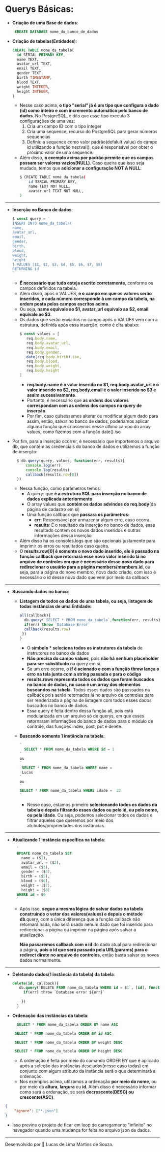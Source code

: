
  # Querys Básicas:

- **Criação de uma Base de dados**:
    ```sql
     CREATE DATABASE nome_do_banco_de_dados
    ```
- **Criação de tabelas(Entidades)**:
    ```sql
   CREATE TABLE nome_da_tabela(
      id SERIAL PRIMARY KEY,
      name TEXT,
      avatar_url TEXT,
      email TEXT,
      gender TEXT,
      birth TIMESTAMP,
      blood TEXT,
      weight INTEGER,
      height INTEGER,
  )
    ```
  * Nesse caso acima, **o tipo "serial" já é um tipo que configura o dado (id) como inteiro e com incremento automático pelo banco de dados**. No PostgreSQL, é dito que esse tipo executa 3 configurações de uma vez:
    1. Cria um campo ID com o tipo integer
    2. Cria uma sequence, recurso do PostgreSQL para gerar números sequencias
    3. Definiu a sequence como valor padrão(defalult value) do campo id utilizando a função nextval(), que é responsável por obter o próximo valor de uma sequence. 
  * Além disso, **o exemplo acima por padrão permite que os campos possam ser valores vazios(NULL)**. Caso queira que isso seja mudado, temos que **adicionar a configuração NOT A NULL**:
    ```bash
    $ CREATE TABLE nome_da_tabela(
        id SERIAL PRIMARY KEY,
        name TEXT NOT NULL,
        avatar_url TEXT NOT NULL,
    )
    ```
___
- **Inserção no Banco de dados**:
    ```js
  $ const query = `
  INSERT INTO nome_da_tabela(
    name,
    avatar_url,
    email,
    gender,
    birth,
    blood,
    weight,
    height
  ) VALUES ($1, $2, $3, $4, $5, $6, $7, $8)
  RETURNING id
  `
    ```
  * **É necessário que tudo esteja escrito corretamente**, conforme os campos definidos na tabela.
  * Além disso, após o VALUES, **é o campo em que os valores serão inseridos, e cada número corresponde à um campo da tabela, na ordem posta pelos campos escritos acima**.
  * Ou seja, **name equivale ao $1, avatar_url equivalo ao $2, email equivale ao $3**.
  * Os dados que serão enviados no campo após o VALUES vem com a estrutura, definida após essa inserção, como é dita abaixo:
     ```js
    $ const values = [
        req.body.name,
        req.body.avatar_url,
        req.body.email,
        req.body.gender,
        date(req.body.birth).iso,
        req.body.blood,
        req.body.weight,
        req.body.height
    ]
     ```
    * **req.body.name é o valor inserido no $1, req.body.avatar_url é o valor inserido no $2, req.body.email é o valor inserido no $3 e assim sucessivamente**.   
    * Portanto, é necessário que **as ordens dos valores correspondam com as ordens dos campos na query de inserção**.
    * Por fim, caso quisessemos alterar ou modificar algum dado para assim, então, salvar no banco de dados, poderiamos aplicar alguma função que criassemos nesse útlimo campo do array values, como fizemos com a função date().iso
- Por fim, para a inserção ocorrer, é necessário que importemos o arquivo db, que contém as credenciais do banco de dados e utilizemos a função de inserção:
   
   
    ```js
      $ db.query(query, values, function(err, results){
          console.log(err)
          console.log(results)
          callback(results.row[0])
      }) 
    ```
 
  * Nessa função, como parâmetros temos:
    * A query: que **é a estrutura SQL para inserção no banco de dados explicada anteriormente**
    * O array values que **contém os dados advindos do req.body**(da página de cadastro em si)
    * Uma função callback que **passara os parâmetros:**
      *  **err**: Responsável por armazenar algum erro, caso ocorra. 
      * **results**: É o resultado da inserção no banco de dados, esse resultado contém os novos dados inseridos e outras informações dessa inserção
  * Além disso há os consoles.logs que são opcionais justamente para imprimir os erros ou resultados caso queira.
  * O **results.row[0] é somente o novo dado inserido, ele é passado na função callback que retornará esse novo valor inserido lá no arquivo de controles em que é necessário desse novo dado para redirecionar o usuário para a página members/members.id**, ou seja, para a página do novo membro, novo dado criado, com isso é necessário o id desse novo dado que vem por meio da callback
___
- **Buscando dados no banco**:
  
  * **Listagem de todos os dados de uma tabela, ou seja, listagem de todas instâncias de uma Entidade:**   
    ```js
    all(callback){
      db.query(`SELECT * FROM nome_da_tabela`,function(err, results){
      if(err) throw `Database Error`
      callback(results.row)
     })
    }
    ```
    * O **símbolo * seleciona todos os instrutores da tabela** de instrutores no banco de dados
    * **Não precisa do campo values**, pois **não há nenhum placeholder para ser substituído** na query em si.
    * Se um erro ocorre, o **if é acionado e com a função throw lança o erro na tela junto com a string passada e para o código**
    * **results.rows representa todos os dados que foram buscados no banco de dados, no caso é um array dos elementos buscandos na tabela**. Todos esses dados são passsados na callback pois serão retornados lá no arquivo de controles para ser renderizada a página de listagem com todos esses dados buscados no banco de dados.
    * Essa query é feita dentro dessa função all, pois está modularizada em um arquivo só de querys, em que esses retornaram informações do banco de dados para o módulo de controle, das funções index, post, put e delete.
  * **Buscando somente 1 instância na tabela**:
    ```sql
    `
      SELECT * FROM nome_da_tabela WHERE id = 1
    `
    ou
    `
     SELECT * FROM nome_da_tabela WHERE name = 
     Lucas
    `
    ou
    `
    SELECT * FROM nome_da_tabela WHERE idade =  22
    `
    ```
  
    * Nesse caso, estamos primeiro **selecionando todos os dados da tabela e depois filtrando esses dados ou pelo id, ou pelo nome, ou pela idade**. Ou seja, podemos selecionar todos os dados e filtrar aqueles que queremos por meio dos atributos/propriedades dos instâncias.

___

- **Atualizando 1 instância específica na tabela**:
  ```sql
    `
    UPDATE nome_da_tabela SET
      name = ($1),
      avatar_url = ($2),
      email = ($3),
      gender = ($4),
      birth = ($5),
      blood = ($6),
      weight = ($7),
      height = ($8)
    WHERE id = $9
    `
  ```
   * Após isso, **segue a mesma lógica de salvar dados na tabela construindo o vetor dos valores(values) e depois o método db**.query, com a única diferença que a função callback não retornará nada, não será usado nehum dado que foi inserido para redirecionar a página ou imprimir na página após salvar a atualização.
   
      **Não passaremos callback com o id** do dado atual para redirecionar a página, **pois o id que será passado pela URL(params) para o redirect direto no arquivo de controles**, então
      basta salvar os novos dados normalmente.
___
- **Deletando dados(1 instância da tabela) da tabela**:
  ```sql
  delete(id, callback){
     db.query(`DELETE FROM nome_da_tabela WHERE id = $1`, [id], function(err, results){
       if(err) throw `Database erro! ${err}`
    
      })
    }
  ```
 - **Ordenação das instâncias da tabela**:
    ```sql
      SELECT * FROM nome_da_tabela ORDER BY name ASC
    ```
    ```sql
     SELECT * FROM nome_da_tabela ORDER BY id ASC
    ```
    ```sql
     SELECT * FROM nome_da_tabela ORDER BY weight DESC
    ```

    ```sql
     SELECT * FROM nome_da_tabela ORDER BY height DESC
    ```
    * A ordenação é feita por meio do comando ORDER BY que é aplicado após a seleção das instâncias desejadas(nesse caso todas) em conjunto com algum atributo da instância será o que determinará a ordenação.
    * Nos exemplos acima, utilzamos a ordenação **por meio do nome**, ou por meio da **altura**, **largura** ou **id**. Além disso é necessário informar como será a ordenação, se será **decrescente(DESC) ou crescente(ASC)**.

```json
{   
    "ignore": ["*.json"] 
}
```
- Isso previne o projeto de ficar em loop de carregamento "infinito" no navegador quando uma mudança for feita no arquivo json de dados.
___
Desenvolvido por :star2: Lucas de Lima Martins de Souza.

